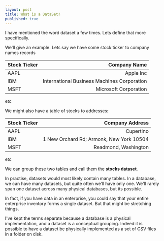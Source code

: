 ```yaml
---
layout: post
title: What is a DataSet?
published: true
---
```


I have mentioned the word dataset a few times. Lets define that more specifically.

We'll give an example. Lets say we have some stock ticker to company names records


| Stock Ticker | Company Name |
|------------|------------:|
| AAPL | Apple Inc |
| IBM | International Business Machines Corporation |
| MSFT | Microsoft Corporation |
etc



We might also have a table of stocks to addresses:

| Stock Ticker | Company Address |
|------------|------------:|
| AAPL | Cupertino |
| IBM | 1 New Orchard Rd; Armonk, New York 10504 |
| MSFT | Readmond, Washington |
etc




We can group these two tables and call them the **stocks dataset**. 

In practise, datasets would most likely contain many tables. In a database, we can have many datasets, but quite often we'll have only one. We'll rarely span one dataset across many physical databases, but its possible. 

In fact, if you have data in an enterprise, you could say that your entire enterprise inventory forms a single dataset. But that might be stretching things. 

I've kept the terms separate because a database is a physical implementation, and a dataset is a conceptual grouping. Indeed it is possible to have a dataset be physically implemented as a set of CSV files in a folder on disk.
